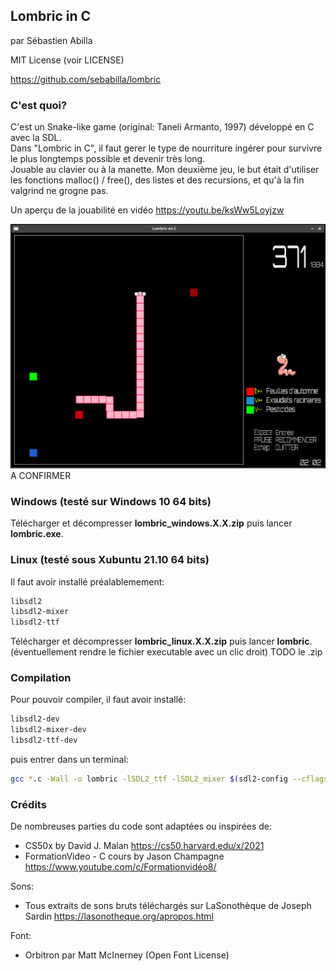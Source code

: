 ## Lombric in C

par Sébastien Abilla

MIT License (voir LICENSE)

https://github.com/sebabilla/lombric

### C'est quoi?

C'est un Snake-like game (original: Taneli Armanto, 1997) développé en C avec la SDL.  
Dans "Lombric in C", il faut gerer le type de nourriture ingérer pour survivre le plus longtemps possible et devenir très long.  
Jouable au clavier ou à la manette. 
Mon deuxième jeu, le but était d'utiliser les fonctions malloc() / free(), des listes et des recursions, et qu'à la fin valgrind ne grogne pas.

Un aperçu de la jouabilité en vidéo https://youtu.be/ksWw5Loyjzw  

![Aperçu](res/demo.png) A CONFIRMER

### Windows (testé sur Windows 10 64 bits)

Télécharger et décompresser **lombric_windows.X.X.zip** puis lancer **lombric.exe**.

### Linux (testé sous Xubuntu 21.10 64 bits)

Il faut avoir installé préalablemement:

```bash
libsdl2
libsdl2-mixer
libsdl2-ttf
```
Télécharger et décompresser **lombric_linux.X.X.zip** puis lancer **lombric**. (éventuellement rendre le fichier executable avec un clic droit)
TODO le .zip


### Compilation

Pour pouvoir compiler, il faut avoir installé:

```bash
libsdl2-dev
libsdl2-mixer-dev
libsdl2-ttf-dev
```
puis entrer dans un terminal: 

```bash
gcc *.c -Wall -o lombric -lSDL2_ttf -lSDL2_mixer $(sdl2-config --cflags --libs)
```

### Crédits

De nombreuses parties du code sont adaptées ou inspirées de:
* CS50x by David J. Malan https://cs50.harvard.edu/x/2021
* FormationVideo - C cours by Jason Champagne https://www.youtube.com/c/Formationvidéo8/

Sons:
* Tous extraits de sons bruts téléchargés sur LaSonothèque de Joseph Sardin https://lasonotheque.org/apropos.html

Font:
* Orbitron  par Matt McInerney (Open Font License)




